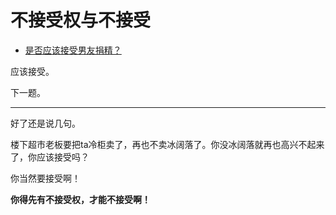 # 不接受权与不接受

- [是否应该接受男友捐精？](https://www.zhihu.com/question/64707074/answer/2139087045)


应该接受。

下一题。

---

好了还是说几句。

楼下超市老板要把ta冷柜卖了，再也不卖冰阔落了。你没冰阔落就再也高兴不起来了，你应该接受吗？

你当然要接受啊！

**你得先有不接受权，才能不接受啊！**